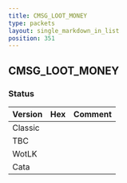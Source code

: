 ```yaml
---
title: CMSG_LOOT_MONEY
type: packets
layout: single_markdown_in_list
position: 351
---
```


## CMSG_LOOT_MONEY

### Status

Version | Hex | Comment
---------- | ---------- | ---------- 
Classic |  |  
TBC |  |  
WotLK |  |  
Cata |  |  
